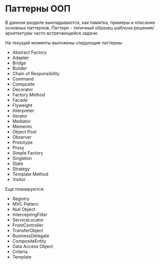 Паттерны ООП
============
В данном разделе выкладываются, как памятка, примеры и описания основных паттернов.
Паттерн - типичный образец шаблона решения/архитектуры часто встречающейся задачи.

На текущий моменты выложены следующие паттерны:
* Abstract Factory
* Adapter
* Bridge
* Builder
* Chain of Responsibility
* Command
* Composite 
* Decorator
* Factory Method
* Facade
* Flyweight
* Interpreter
* Iterator
* Mediator
* Memento
* Object Pool
* Observer
* Prototype
* Proxy
* Simple Factory
* Singleton
* State
* Strategy
* Template Method
* Visitor

Еще планируются:
* Registry
* MVC Pattern
* Null Object
* InterceptingFilter
* ServiceLocator
* FrontController
* TransferObject
* BusinessDelegate
* CompositeEntity
* Data Access Object
* Criteria
* Template